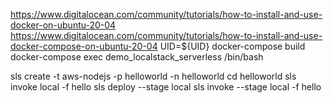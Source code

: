 https://www.digitalocean.com/community/tutorials/how-to-install-and-use-docker-on-ubuntu-20-04
https://www.digitalocean.com/community/tutorials/how-to-install-and-use-docker-compose-on-ubuntu-20-04
UID=${UID} docker-compose build
docker-compose exec demo_localstack_serverless /bin/bash

sls create -t aws-nodejs -p helloworld -n helloworld
cd helloworld
sls invoke local -f hello
sls deploy --stage local
sls invoke --stage local -f hello